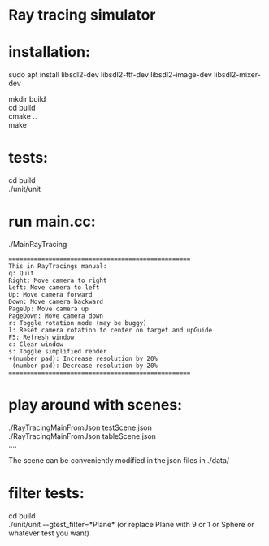# Ray tracing simulator

# installation:
sudo apt install libsdl2-dev libsdl2-ttf-dev libsdl2-image-dev libsdl2-mixer-dev

mkdir build  
cd build  
cmake ..  
make  

# tests:
cd build  
./unit/unit  

# run main.cc:
./MainRayTracing

```
==================================================
This in RayTracings manual:
q: Quit
Right: Move camera to right
Left: Move camera to left
Up: Move camera forward
Down: Move camera backward
PageUp: Move camera up
PageDown: Move camera down
r: Toggle rotation mode (may be buggy)
l: Reset camera rotation to center on target and upGuide
F5: Refresh window
c: Clear window
s: Toggle simplified render
+(number pad): Increase resolution by 20%
-(number pad): Decrease resolution by 20%
==================================================
```


# play around with scenes:
./RayTracingMainFromJson testScene.json  
./RayTracingMainFromJson tableScene.json  
....

The scene can be conveniently modified in the json files in ./data/

# filter tests:
cd build  
./unit/unit --gtest_filter=\*Plane\* (or replace Plane with 9 or 1 or Sphere or whatever test you want)  
